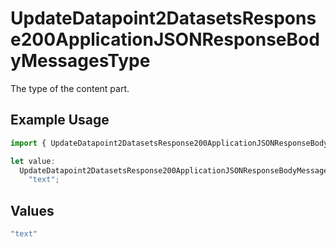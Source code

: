 # UpdateDatapoint2DatasetsResponse200ApplicationJSONResponseBodyMessagesType

The type of the content part.

## Example Usage

```typescript
import { UpdateDatapoint2DatasetsResponse200ApplicationJSONResponseBodyMessagesType } from "@orq-ai/node/models/operations";

let value:
  UpdateDatapoint2DatasetsResponse200ApplicationJSONResponseBodyMessagesType =
    "text";
```

## Values

```typescript
"text"
```